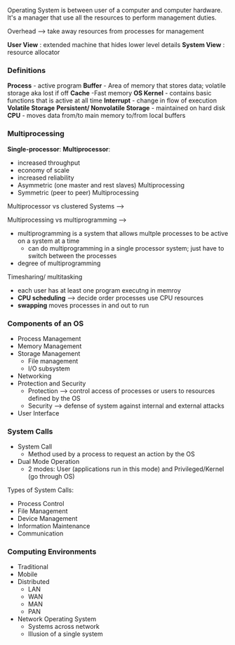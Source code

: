 Operating System is between user of a computer and computer hardware. It's a manager that use all the resources to perform management duties. 

Overhead --> take away resources from processes for management

**User View** : extended machine that hides lower level details
**System View** : resource allocator

### Definitions
**Process** - active program
**Buffer** - Area of memory that stores data; volatile storage aka lost if off
**Cache** -Fast memory 
**OS Kernel** - contains basic functions that is active at all time
**Interrupt** - change in flow of execution 
**Volatile Storage**
**Persistent/ Nonvolatile Storage** - maintained on hard disk
**CPU** - moves data from/to main memory to/from local buffers

### Multiprocessing
**Single-processor**:
**Multiprocessor**: 
- increased throughput
- economy of scale
- increased reliability 
- Asymmetric (one master and rest slaves) Multiprocessing
- Symmetric (peer to peer) Multiprocessing

Multiprocessor vs clustered Systems -->

Multiprocessing vs multiprogramming --> 
- multiprogramming is a system that allows multple processes to be active on a system at a time
  - can do multiprogramming in a single processor system; just have to switch between the processes  
- degree of multiprogramming

Timesharing/ multitasking 
- each user has at least one program executng in memroy 
- **CPU scheduling** --> decide order processes use CPU resources 
- **swapping** moves processes in and out to run

### Components of an OS
- Process Management
- Memory Management
- Storage Management
  - File management
  - I/O subsystem  
- Networking
- Protection and Security
  - Protection --> control access of processes or users to resources defined by the OS
  - Security --> defense of system against internal and external attacks 
- User Interface

### System Calls
- System Call
  - Method used by a process to request an action by the OS 
- Dual Mode Operation
  - 2 modes: User (applications run in this mode) and Privileged/Kernel (go through OS) 

Types of System Calls:
- Process Control
- File Management
- Device Management
- Information Maintenance 
- Communication

### Computing Environments
- Traditional
- Mobile
- Distributed
  - LAN
  - WAN
  - MAN
  - PAN 
- Network Operating System
  - Systems across network
  - Illusion of a single system 
